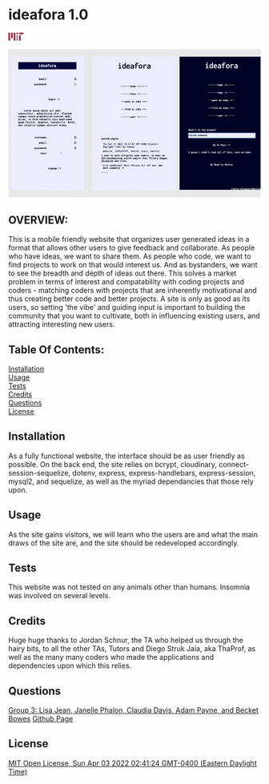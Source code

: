 # ideafora 1.0
  ![MIT Open License, Sun Apr 03 2022 02:41:24 GMT-0400 (Eastern Daylight Time)](./Views/public/assets/img/readme/mit.svg.png)

  ![ideafora screenshot](./Views/public/assets/img/readme/ideaforareadmejpg.jpg)

  ## OVERVIEW:
   This is a mobile friendly website that organizes user generated ideas in a format that allows other users to give feedback and collaborate. As people who have ideas, we want to share them. As people who code, we want to find projects to work on that would interest us. And as bystanders, we want to see the breadth and depth of ideas out there. This solves a market problem in terms of interest and compatability with coding projects and coders - matching coders with projects that are inherently motivational and thus creating better code and better projects. A site is only as good as its users, so setting 'the vibe' and guiding input is important to building the community that you want to cultivate, both in influencing existing users, and attracting interesting new users.

  ## Table Of Contents:
  [Installation](README.md#installation)<br>
  [Usage](README.md#usage)<br>
  [Tests](README.md#tests)<br>
  [Credits](README.md#credits)<br>
  [Questions](README.md#questions)<br>
  [License](README.md#license)<br>

  ## Installation
  As a fully functional website, the interface should be as user friendly as possible. On the back end, the site relies on bcrypt, cloudinary, connect-session-sequelize, dotenv, express, express-handlebars, express-session, mysql2, and sequelize, as well as the myriad dependancies that those rely upon.

  ## Usage
  As the site gains visitors, we will learn who the users are and what the main draws of the site are, and the site should be redeveloped accordingly.

  ## Tests
  This website was not tested on any animals other than humans. Insomnia was involved on several levels.

  ## Credits
  Huge huge thanks to Jordan Schnur, the TA who helped us through the hairy bits, to all the other TAs, Tutors and Diego Struk Jaia, aka ThaProf, as well as the many many coders who made the applications and dependencies upon which this relies. 

  ## Questions
  [Group 3: Lisa Jean, Janelle Phalon, Claudia Davis, Adam Payne, and Becket Bowes](becketbowes@gmail.com)
  [Github Page](https://github.com/becketbowes/ihaveanideafora)

  ## License
  [MIT Open License, Sun Apr 03 2022 02:41:24 GMT-0400 (Eastern Daylight Time)](https://opensource.org/licenses/MIT)
